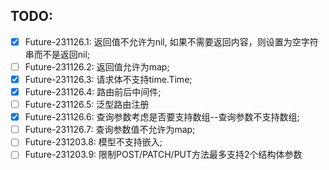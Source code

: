 
## TODO:
- [x] Future-231126.1: 返回值不允许为nil, 如果不需要返回内容，则设置为空字符串而不是返回nil;
- [ ] Future-231126.2: 返回值允许为map;
- [x] Future-231126.3: 请求体不支持time.Time;
- [x] Future-231126.4: 路由前后中间件;
- [ ] Future-231126.5: 泛型路由注册
- [x] Future-231126.6: 查询参数考虑是否要支持数组--查询参数不支持数组;
- [ ] Future-231126.7: 查询参数值不允许为map;
- [ ] Future-231203.8: 模型不支持嵌入;
- [ ] Future-231203.9: 限制POST/PATCH/PUT方法最多支持2个结构体参数
